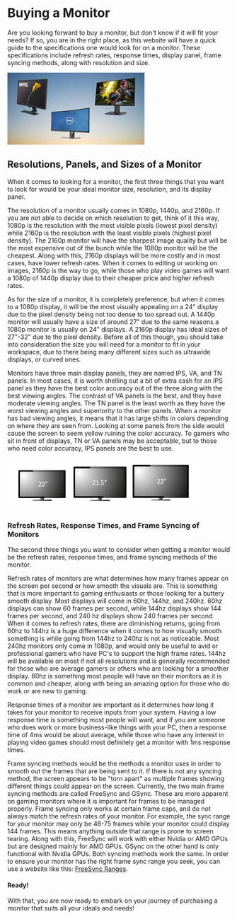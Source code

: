 
# Buying a Monitor

Are you looking forward to buy a monitor, but don't know if it will fit your needs? If so, you are in the right place, as this website will have a quick guide to the specifications one would look for on a monitor. These specifications include refresh rates, response times, display panel, frame syncing methods, along with resolution and size. 

![Picture of Monitors](download1.jpg)

## Resolutions, Panels, and Sizes of a Monitor

When it comes to looking for a monitor, the first three things that you want to look for would be your ideal monitor size, resolution, and its display panel. 

The resolution of a monitor usually comes in 1080p, 1440p, and 2160p. If you are not able to decide on which resolution to get, think of it this way, 1080p is the resolution with the most visible pixels (lowest pixel density) while 2160p is the resolution with the least visible pixels (highest pixel density). The 2160p monitor will have the sharpest image quality but will be the most expensive out of the bunch while the 1080p monitor will be the cheapest. Along with this, 2160p displays will be more costly and in most cases, have lower refresh rates. When it comes to editing or working on images, 2160p is the way to go, while those who play video games will want a 1080p of 1440p display due to their cheaper price and higher refresh rates. 

As for the size of a monitor, it is completely preference, but when it comes to a 1080p display, it will be the most visually appealing on a 24" display due to the pixel density being not too dense to too spread out. A 1440p monitor will usually have a size of around 27" due to the same reasons a 1080p monitor is usually on 24" displays. A 2160p display has ideal sizes of 27"-32" due to the pixel density. Before all of this though, you should take into consideration the size you will need for a monitor to fit in your workspace, due to there being many different sizes such as ultrawide displays, or curved ones. 

Monitors have three main display panels, they are named IPS, VA, and TN panels. In most cases, it is worth shelling out a bit of extra cash for an IPS panel as they have the best color accuracy out of the three along with the best viewing angles. The contrast of VA panels is the best, and they have moderate viewing angles. The TN panel is the least worth as they have the worst viewing angles and superiority to the other panels. When a monitor has bad viewing angles, it means that it has large shifts in colors depending on where they are seen from. Looking at some panels from the side would cause the screen to seem yellow ruining the color accuracy. To gamers who sit in front of displays, TN or VA panels may be acceptable, but to those who need color accuracy, IPS panels are the best to use. 

![Monitor Sizes Examples](download2.jpg)

### Refresh Rates, Response Times, and Frame Syncing of Monitors

The second three things you want to consider when getting a monitor would be the refresh rates, response times, and frame syncing methods of the monitor.

Refresh rates of monitors are what determines how many frames appear on the screen per second or how smooth the visuals are. This is something that is more important to gaming enthusiasts or those looking for a buttery smooth display. Most displays will come in 60hz, 144hz, and 240hz. 60hz displays can show 60 frames per second, while 144hz displays show 144 frames per second, and 240 hz displays show 240 frames per second. When it comes to refresh rates, there are diminishing returns, going from 60hz to 144hz is a huge difference when it comes to how visually smooth something is while going from 144hz to 240hz is not as noticeable. Most 240hz monitors only come in 1080p, and would only be useful to avid or professional gamers who have PC's to support the high frame rates. 144hz will be available on most if not all resolutions and is generally recommended for those who are average gamers or others who are looking for a smoother display. 60hz is something most people will have on their monitors as it is common and cheaper, along with being an amazing option for those who do work or are new to gaming.

Response times of a monitor are important as it determines how long it takes for your monitor to receive inputs from your system. Having a low response time is something most people will want, and if you are someone who does work or more business-like things with your PC, then a response time of 4ms would be about average, while those who have any interest in playing video games should most definitely get a monitor with 1ms response times.

Frame syncing methods would be the methods a monitor uses in order to smooth out the frames that are being sent to it. If there is not any syncing method, the screen appears to be "torn apart" as multiple frames showing different things could appear on the screen. Currently, the two main frame syncing methods are called FreeSync and GSync. These are more apparent on gaming monitors where it is important for frames to be managed properly. Frame syncing only works at certain frame caps, and do not always match the refresh rates of your monitor. For example, the sync range for your monitor may only be 48-75 frames while your monitor could display 144 frames. This means anything outside that range is prone to screen tearing. Along with this, FreeSync will work with either Nvidia or AMD GPUs but are designed mainly for AMD GPUs. GSync on the other hand is only functional with Nvidia GPUs. Both syncing methods work the same. In order to ensure your monitor has the right frame sync range you seek, you can use a website like this: [FreeSync Ranges](https://www.amd.com/en/products/freesync-monitors).

#### Ready!

With that, you are now ready to embark on your journey of purchasing a monitor that suits all your ideals and needs!
